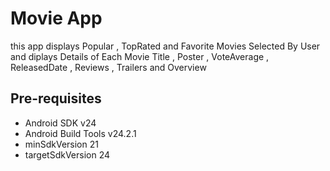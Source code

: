 Movie App
==========
this app displays Popular , TopRated and Favorite Movies Selected By User
and diplays Details of Each Movie 
Title , Poster , VoteAverage , ReleasedDate , Reviews , Trailers and Overview

Pre-requisites
--------------

- Android SDK v24
- Android Build Tools v24.2.1
- minSdkVersion 21
- targetSdkVersion 24
